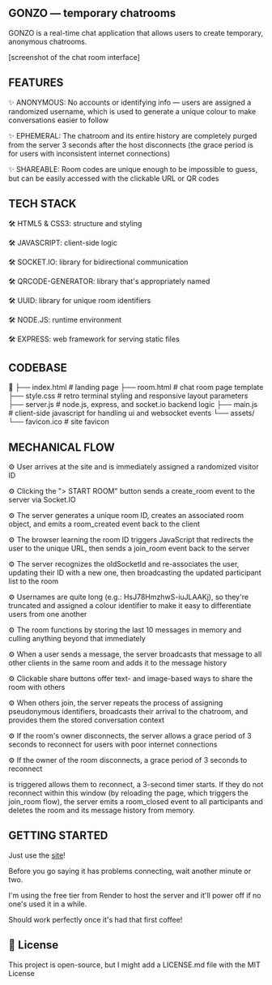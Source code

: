 GONZO — temporary chatrooms
------------------------

GONZO is a real-time chat application that allows users to create temporary, anonymous chatrooms.

[screenshot of the chat room interface]

FEATURES
------------------------
✨  ANONYMOUS: No accounts or identifying info — users are assigned a randomized username, which is used to generate a unique colour to make conversations easier to follow

✨  EPHEMERAL: The chatroom and its entire history are completely purged from the server 3 seconds after the host disconnects (the grace period is for users with inconsistent  internet connections)

✨  SHAREABLE: Room codes are unique enough to be impossible to guess, but can be easily accessed with the clickable URL or QR codes

TECH STACK
------------------------
🛠️  HTML5 & CSS3: structure and styling

🛠️  JAVASCRIPT: client-side logic

🛠️  SOCKET.IO: library for bidirectional communication

🛠️  QRCODE-GENERATOR: library that's appropriately named

🛠️  UUID: library for unique room identifiers

🛠️  NODE.JS: runtime environment

🛠️  EXPRESS: web framework for serving static files

CODEBASE
------------------------
📁
├── index.html          # landing page
├── room.html           # chat room page template
├── style.css           # retro terminal styling and responsive layout parameters
├── server.js           # node.js, express, and socket.io backend logic
├── main.js             # client-side javascript for handling ui and websocket events
└── assets/
    └── favicon.ico     # site favicon

MECHANICAL FLOW
------------------------

⚙️  User arrives at the site and is immediately assigned a randomized visitor ID 

⚙️  Clicking the "> START ROOM" button sends a create_room event to the server via Socket.IO

⚙️  The server generates a unique room ID, creates an associated room object, and emits a room_created event back to the client

⚙️  The browser learning the room ID triggers JavaScript that redirects the user to the unique URL, then sends a join_room event back to the server

⚙️  The server recognizes the oldSocketId and re-associates the user, updating their ID with a new one, then broadcasting the updated participant list to the room

⚙️  Usernames are quite long (e.g.: HsJ78HmzhwS-iuJLAAKj), so they're truncated and assigned a colour identifier to make it easy to differentiate users from one another

⚙️  The room functions by storing the last 10 messages in memory and culling anything beyond that immediately

⚙️  When a user sends a message, the server broadcasts that message to all other clients in the same room and adds it to the message history

⚙️  Clickable share buttons offer text- and image-based ways to share the room with others

⚙️  When others join, the server repeats the process of assigning pseudonymous identifiers, broadcasts their arrival to the chatroom, and provides them the stored conversation context

⚙️  If the room's owner disconnects, the server allows a grace period of 3 seconds to reconnect for users with poor internet connections

⚙️  If the owner of the room disconnects, a grace period of 3 seconds to reconnect

 is triggered allows them to reconnect, a 3-second timer starts. If they do not reconnect within this window (by reloading the page, which triggers the join_room flow), the server emits a room_closed event to all participants and deletes the room and its message history from memory.

GETTING STARTED
------------------------
Just use the [site](https://gonzo.sandyfletcher.ca/)!

Before you go saying it has problems connecting, wait another minute or two.

I'm using the free tier from Render to host the server and it'll power off if no one's used it in a while.

Should work perfectly once it's had that first coffee!

📜 License
------------------------

This project is open-source, but I might add a LICENSE.md file with the MIT License